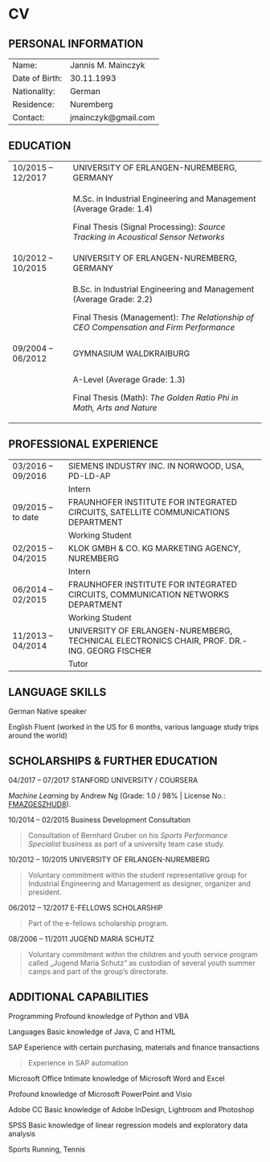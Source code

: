 # CV

## PERSONAL INFORMATION

<table>
<tbody>
<tr class="odd">
<td>Name:</td>
<td>Jannis M. Mainczyk</td>
</tr>
<tr class="even">
<td>Date of Birth:</td>
<td>30.11.1993</td>
</tr>
<tr class="odd">
<td>Nationality:</td>
<td>German</td>
</tr>
<tr class="even">
<td>Residence:</td>
<td>Nuremberg</td>
</tr>
<tr class="odd">
<td>Contact:</td>
<td>jmainczyk@gmail.com</td>
</tr>
</tbody>
</table>

## EDUCATION

<table>
<tbody>
<tr class="odd">
<td>10/2015 – 12/2017</td>
<td>UNIVERSITY OF ERLANGEN-NUREMBERG, GERMANY</td>
</tr>
<tr class="even">
<td></td>
<td><p>M.Sc. in Industrial Engineering and Management (Average Grade: 1.4)</p>
<p>Final Thesis (Signal Processing): <em>Source Tracking in Acoustical Sensor</em> <em>Networks</em></p></td>
</tr>
<tr class="odd">
<td>10/2012 – 10/2015</td>
<td>UNIVERSITY OF ERLANGEN-NUREMBERG, GERMANY</td>
</tr>
<tr class="even">
<td></td>
<td><p>B.Sc. in Industrial Engineering and Management (Average Grade: 2.2)</p>
<p>Final Thesis (Management): <em>The Relationship of CEO Compensation and Firm Performance</em></p></td>
</tr>
<tr class="odd">
<td>09/2004 – 06/2012</td>
<td>GYMNASIUM WALDKRAIBURG</td>
</tr>
<tr class="even">
<td></td>
<td><p>A-Level (Average Grade: 1.3)</p>
<p>Final Thesis (Math): <em>The Golden Ratio Phi in Math, Arts and Nature</em></p></td>
</tr>
</tbody>
</table>

## PROFESSIONAL EXPERIENCE

<table>
<tbody>
<tr class="odd">
<td>03/2016 – 09/2016</td>
<td>SIEMENS INDUSTRY INC. IN NORWOOD, USA, PD-LD-AP</td>
</tr>
<tr class="even">
<td></td>
<td>Intern</td>
</tr>
<tr class="odd">
<td>09/2015 – to date</td>
<td>FRAUNHOFER INSTITUTE FOR INTEGRATED CIRCUITS, SATELLITE COMMUNICATIONS DEPARTMENT</td>
</tr>
<tr class="even">
<td></td>
<td>Working Student</td>
</tr>
<tr class="odd">
<td>02/2015 – 04/2015</td>
<td>KLOK GMBH &amp; CO. KG MARKETING AGENCY, NUREMBERG</td>
</tr>
<tr class="even">
<td></td>
<td>Intern</td>
</tr>
<tr class="odd">
<td>06/2014 – 02/2015</td>
<td>FRAUNHOFER INSTITUTE FOR INTEGRATED CIRCUITS, COMMUNICATION NETWORKS DEPARTMENT</td>
</tr>
<tr class="even">
<td></td>
<td>Working Student</td>
</tr>
<tr class="odd">
<td>11/2013 – 04/2014</td>
<td>UNIVERSITY OF ERLANGEN-NUREMBERG, TECHNICAL ELECTRONICS CHAIR, PROF. DR.-ING. GEORG FISCHER</td>
</tr>
<tr class="even">
<td></td>
<td>Tutor</td>
</tr>
</tbody>
</table>

## LANGUAGE SKILLS

German Native speaker

English Fluent (worked in the US for 6 months, various language study
trips around the world)

## SCHOLARSHIPS & FURTHER EDUCATION

04/2017 – 07/2017 STANFORD UNIVERSITY / COURSERA

*Machine Learning* by Andrew Ng (Grade: 1.0 / 98% | License No.:
[FMAZGESZHUD8](https://www.coursera.org/account/accomplishments/verify/FMAZGESZHUD8)).

10/2014 – 02/2015 Business Development Consultation

> Consultation of Bernhard Gruber on his *Sports Performance Specialist*
> business as part of a university team case study.

10/2012 – 10/2015 UNIVERSITY OF ERLANGEN-NUREMBERG

> Voluntary commitment within the student representative group for
> Industrial Engineering and Management as designer, organizer and
> president.

06/2012 – 12/2017 E-FELLOWS SCHOLARSHIP

> Part of the e-fellows scholarship program.

08/2006 – 11/2011 JUGEND MARIA SCHUTZ

> Voluntary commitment within the children and youth service program
> called „Jugend Maria Schutz“ as custodian of several youth summer
> camps and part of the group’s directorate.

## ADDITIONAL CAPABILITIES

Programming Profound knowledge of Python and VBA

Languages Basic knowledge of Java, C and HTML

SAP Experience with certain purchasing, materials and finance
transactions

> Experience in SAP automation

Microsoft Office Intimate knowledge of Microsoft Word and Excel

Profound knowledge of Microsoft PowerPoint and Visio

Adobe CC Basic knowledge of Adobe InDesign, Lightroom and Photoshop

SPSS Basic knowledge of linear regression models and exploratory data
analysis

Sports Running, Tennis
